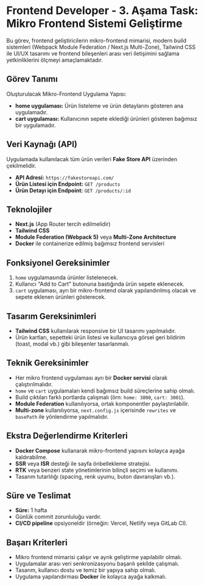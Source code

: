 # Frontend Developer - 3. Aşama Task: Mikro Frontend Sistemi Geliştirme

Bu görev, frontend geliştiricilerin mikro-frontend mimarisi, modern build sistemleri (Webpack Module Federation / Next.js Multi-Zone), Tailwind CSS ile UI/UX tasarımı ve frontend bileşenleri arası veri iletişimini sağlama yetkinliklerini ölçmeyi amaçlamaktadır.

## Görev Tanımı

Oluşturulacak Mikro-Frontend Uygulama Yapısı:

-   **home uygulaması:** Ürün listeleme ve ürün detaylarını gösteren ana uygulamadır.
-   **cart uygulaması:** Kullanıcının sepete eklediği ürünleri gösteren bağımsız bir uygulamadır.

## Veri Kaynağı (API)

Uygulamada kullanılacak tüm ürün verileri **Fake Store API** üzerinden çekilmelidir.

-   **API Adresi:** `https://fakestoreapi.com/`
-   **Ürün Listesi için Endpoint:** `GET /products`
-   **Ürün Detayı için Endpoint:** `GET /products/:id`

## Teknolojiler

-   **Next.js** (App Router tercih edilmelidir)
-   **Tailwind CSS**
-   **Module Federation (Webpack 5)** veya **Multi-Zone Architecture**
-   **Docker** ile containerize edilmiş bağımsız frontend servisleri

## Fonksiyonel Gereksinimler

1.  `home` uygulamasında ürünler listelenecek.
2.  Kullanıcı "Add to Cart" butonuna bastığında ürün sepete eklenecek.
3.  `cart` uygulaması, ayrı bir mikro-frontend olarak yapılandırılmış olacak ve sepete eklenen ürünleri gösterecek.

## Tasarım Gereksinimleri

-   **Tailwind CSS** kullanılarak responsive bir UI tasarımı yapılmalıdır.
-   Ürün kartları, sepetteki ürün listesi ve kullanıcıya görsel geri bildirim (toast, modal vb.) gibi bileşenler tasarlanmalı.

## Teknik Gereksinimler

-   Her mikro frontend uygulaması ayrı bir **Docker servisi** olarak çalıştırılmalıdır.
-   `home` ve `cart` uygulamaları kendi bağımsız build süreçlerine sahip olmalı.
-   Build çıktıları farklı portlarda çalışmalı (örn: `home: 3000`, `cart: 3001`).
-   **Module Federation** kullanılıyorsa, ortak komponentler paylaştırılabilir.
-   **Multi-zone** kullanılıyorsa, `next.config.js` içerisinde `rewrites` ve `basePath` ile yönlendirme yapılmalıdır.

## Ekstra Değerlendirme Kriterleri

-   **Docker Compose** kullanarak mikro-frontend yapısını kolayca ayağa kaldırabilme.
-   **SSR** veya **ISR** desteği ile sayfa önbellekleme stratejisi.
-   **RTK** veya benzeri state yönetimlerinin bilinçli seçimi ve kullanımı.
-   Tasarım tutarlılığı (spacing, renk uyumu, buton davranışları vb.).

## Süre ve Teslimat

-   **Süre:** 1 hafta
-   Günlük commit zorunluluğu vardır.
-   **CI/CD pipeline** opsiyoneldir (örneğin: Vercel, Netlify veya GitLab CI).

## Başarı Kriterleri

-   Mikro frontend mimarisi çalışır ve ayrık geliştirme yapılabilir olmalı.
-   Uygulamalar arası veri senkronizasyonu başarılı şekilde çalışmalı.
-   Tasarım, kullanıcı dostu ve temiz bir yapıya sahip olmalı.
-   Uygulama yapılandırması **Docker** ile kolayca ayağa kalkmalı.